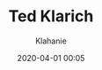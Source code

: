 ---
layout: page
title: Ted Klarich
date: 2020-04-01 00:05
author: Klahanie
comments: true
categories: []
thumbnail: /images/board/ted-klarich.jpg
bio: 'Term expires: 2023'
---